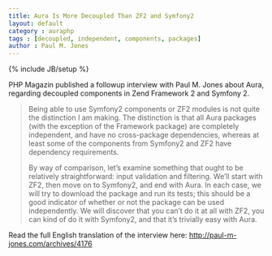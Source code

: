 ```yaml
---
title: Aura Is More Decoupled Than ZF2 and Symfony2
layout: default
category : auraphp
tags : [decoupled, independent, components, packages]
author : Paul M. Jones
---
```

{% include JB/setup %}

PHP Magazin published a followup interview with Paul M. Jones about Aura,
regarding decoupled components in Zend Framework 2 and Symfony 2.

> Being able to use Symfony2 components or ZF2 modules is not quite the
> distinction I am making. The distinction is that all Aura packages (with
> the exception of the Framework package) are completely independent, and
> have no cross-package dependencies, whereas at least some of the
> components from Symfony2 and ZF2 have dependency requirements.
> 
> By way of comparison, let’s examine something that ought to be relatively
> straightforward: input validation and filtering. We’ll start with ZF2,
> then move on to Symfony2, and end with Aura. In each case, we will try to
> download the package and run its tests; this should be a good indicator of
> whether or not the package can be used independently. We will discover
> that you can’t do it at all with ZF2, you can kind of do it with Symfony2,
> and that it’s trivially easy with Aura.

Read the full English translation of the interview here:
<http://paul-m-jones.com/archives/4176>
